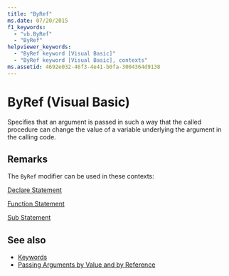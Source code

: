 ```yaml
---
title: "ByRef"
ms.date: 07/20/2015
f1_keywords: 
  - "vb.ByRef"
  - "ByRef"
helpviewer_keywords: 
  - "ByRef keyword [Visual Basic]"
  - "ByRef keyword [Visual Basic], contexts"
ms.assetid: 4692e032-46f3-4e41-b0fa-3004364d9138
---
```

# ByRef (Visual Basic)
Specifies that an argument is passed in such a way that the called procedure can change the value of a variable underlying the argument in the calling code.  
  
## Remarks  
 The `ByRef` modifier can be used in these contexts:  
  
 [Declare Statement](../../../visual-basic/language-reference/statements/declare-statement.md)  
  
 [Function Statement](../../../visual-basic/language-reference/statements/function-statement.md)  
  
 [Sub Statement](../../../visual-basic/language-reference/statements/sub-statement.md)  
  
## See also

- [Keywords](../../../visual-basic/language-reference/keywords/index.md)
- [Passing Arguments by Value and by Reference](../../../visual-basic/programming-guide/language-features/procedures/passing-arguments-by-value-and-by-reference.md)
